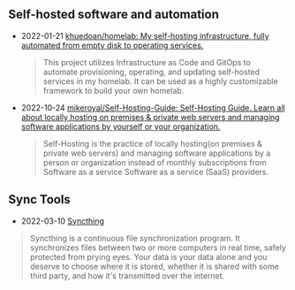 ## Self-hosted software and automation

- 2022-01-21 [khuedoan/homelab: My self-hosting infrastructure, fully automated from empty disk to operating services.](https://github.com/khuedoan/homelab)

  > This project utilizes Infrastructure as Code and GitOps to automate provisioning, operating, and updating self-hosted services in my homelab. It can be used as a highly customizable framework to build your own homelab.
- 2022-10-24 [mikeroyal/Self-Hosting-Guide: Self-Hosting Guide. Learn all about locally hosting on premises & private web servers and managing software applications by yourself or your organization.](https://github.com/mikeroyal/Self-Hosting-Guide)

  > Self-Hosting is the practice of locally hosting(on premises & private web servers) and managing software applications by a person or organization instead of monthly subscriptions from Software as a service Software as a service (SaaS) providers.



## Sync Tools
- 2022-03-10 [Syncthing](https://syncthing.net/)
> Syncthing is a continuous file synchronization program. It synchronizes files between two or more computers in real time, safely protected from prying eyes. Your data is your data alone and you deserve to choose where it is stored, whether it is shared with some third party, and how it's transmitted over the internet.

